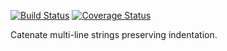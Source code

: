 [![Build Status](https://travis-ci.org/bigeasy/programmatic.svg?branch=master)](https://travis-ci.org/bigeasy/programmatic) [![Coverage Status](https://coveralls.io/repos/bigeasy/programmatic/badge.svg?branch=master&service=github)](https://coveralls.io/github/bigeasy/programmatic?branch=master)

Catenate multi-line strings preserving indentation.

